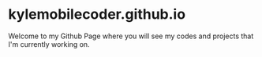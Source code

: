 # kylemobilecoder.github.io

Welcome to my Github Page where you will see my codes and projects that I'm currently working on.

